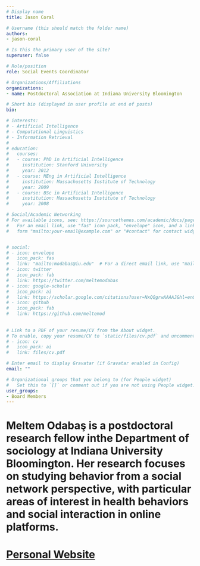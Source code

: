```yaml
---
# Display name
title: Jason Coral

# Username (this should match the folder name)
authors:
- jason-coral

# Is this the primary user of the site?
superuser: false

# Role/position
role: Social Events Coordinator

# Organizations/Affiliations
organizations:
- name: Postdoctoral Association at Indiana University Bloomington

# Short bio (displayed in user profile at end of posts)
bio: 

# interests:
# - Artificial Intelligence
# - Computational Linguistics
# - Information Retrieval
# 
# education:
#   courses:
#   - course: PhD in Artificial Intelligence
#     institution: Stanford University
#     year: 2012
#   - course: MEng in Artificial Intelligence
#     institution: Massachusetts Institute of Technology
#     year: 2009
#   - course: BSc in Artificial Intelligence
#     institution: Massachusetts Institute of Technology
#     year: 2008

# Social/Academic Networking
# For available icons, see: https://sourcethemes.com/academic/docs/page-builder/#icons
#   For an email link, use "fas" icon pack, "envelope" icon, and a link in the
#   form "mailto:your-email@example.com" or "#contact" for contact widget.


# social:
# - icon: envelope
#   icon_pack: fas
#   link: "mailto:modabas@iu.edu"  # For a direct email link, use "mailto:test@example.org".
# - icon: twitter
#   icon_pack: fab
#   link: https://twitter.com/meltemodabas
# - icon: google-scholar
#   icon_pack: ai
#   link: https://scholar.google.com/citations?user=NxQQgrwAAAAJ&hl=en&oi=ao
# - icon: github
#   icon_pack: fab
#   link: https://github.com/meltemod
  
  
# Link to a PDF of your resume/CV from the About widget.
# To enable, copy your resume/CV to `static/files/cv.pdf` and uncomment the lines below.
# - icon: cv
#   icon_pack: ai
#   link: files/cv.pdf

# Enter email to display Gravatar (if Gravatar enabled in Config)
email: ""

# Organizational groups that you belong to (for People widget)
#   Set this to `[]` or comment out if you are not using People widget.
user_groups:
- Board Members
---
```


# Meltem Odabaş is a postdoctoral research fellow inthe Department of sociology at Indiana University Bloomington. Her research focuses on studying behavior from a social network perspective, with particular areas of interest in health behaviors and social interaction in online platforms.
# 
# [Personal Website](https://www.meltemodabas.net/)
